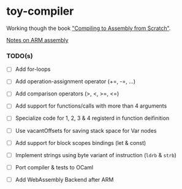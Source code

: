 # toy-compiler
Working though the book ["Compiling to Assembly from Scratch"](https://keleshev.com/compiling-to-assembly-from-scratch/).

[Notes on ARM assembly](./ARM.md)

### TODO(s)

- [ ] Add for-loops
- [ ] Add operation-assignment operator (+=, -=, ...)
- [ ] Add comparison operators (>, <, >=, <=)
- [ ] Add support for functions/calls with more than 4 arguments
- [ ] Specialize code for 1, 2, 3 & 4 registerd in function deifinition
- [ ] Use vacantOffsets for saving stack space for Var nodes
- [ ] Add support for block scopes bindings (let & const)
- [ ] Implement strings using byte variant of instruction (`ldrb` & `strb`)


- [ ] Port compiler & tests to OCaml
- [ ] Add WebAssembly Backend after ARM